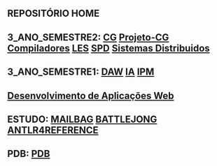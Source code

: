 ## REPOSITÓRIO HOME
## 3_ANO_SEMESTRE2: [CG](https://github.com/kaiser76936/CG.git) [Projeto-CG](https://github.com/AfonsoNG03/ProjetoCG.git) [Compiladores](https://github.com/kaiser76936/Compiladores.git) [LES](https://github.com/Nickurama/doccano.git) [SPD](https://github.com/kaiser76936/SPD.git) [Sistemas Distribuidos](https://github.com/kaiser76936/SD.git)
## 3_ANO_SEMESTRE1: [DAW](https://github.com/kaiser76936/DAW.git)  [IA](https://github.com/kaiser76936/IA.git) [IPM](https://github.com/kaiser76936/IPM.git)
## [Desenvolvimento de Aplicações Web](https://github.com/kaiser76936/Desenvolvimento_de_Aplicacoes_Web.git)
## ESTUDO: [MAILBAG](https://github.com/kaiser76936/Mailbag.git)  [BATTLEJONG](https://github.com/kaiser76936/BattleJong.git) [ANTLR4REFERENCE](https://github.com/lukekras/def-antlr4-ref-code.git)
## PDB: [PDB](https://github.com/kaiser76936/PDB.git)
